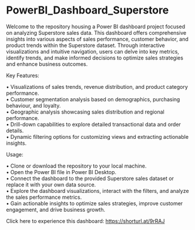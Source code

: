 # PowerBI_Dashboard_Superstore

Welcome to the repository housing a Power BI dashboard project focused on analyzing Superstore sales data. This dashboard offers comprehensive insights into various aspects of sales performance, customer behavior, and product trends within the Superstore dataset. Through interactive visualizations and intuitive navigation, users can delve into key metrics, identify trends, and make informed decisions to optimize sales strategies and enhance business outcomes.

Key Features:<br />

• Visualizations of sales trends, revenue distribution, and product category performance.<br />
• Customer segmentation analysis based on demographics, purchasing behaviour, and loyalty.<br />
• Geographic analysis showcasing sales distribution and regional performance.<br />
• Drill-down capabilities to explore detailed transactional data and order details.<br />
• Dynamic filtering options for customizing views and extracting actionable insights.<br />

Usage:<br />

• Clone or download the repository to your local machine.<br />
• Open the Power BI file in Power BI Desktop.<br />
• Connect the dashboard to the provided Superstore sales dataset or replace it with your own data source.<br />
• Explore the dashboard visualizations, interact with the filters, and analyze the sales performance metrics.<br />
• Gain actionable insights to optimize sales strategies, improve customer engagement, and drive business growth.<br />

Click here to experience this dashboard: https://shorturl.at/9rRAJ
